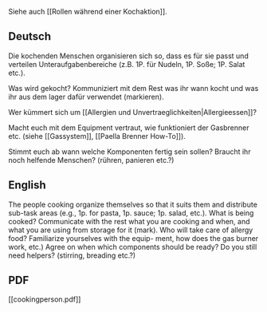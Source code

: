 Siehe auch [[Rollen während einer Kochaktion]].
## Deutsch
Die kochenden Menschen organisieren sich so, dass es für sie passt und verteilen Unteraufgabenbereiche (z.B. 1P. für Nudeln, 1P. Soße; 1P. Salat etc.). 

Was wird gekocht? Kommuniziert mit dem Rest was ihr wann kocht und was ihr aus dem lager dafür verwendet (markieren). 

Wer kümmert sich um [[Allergien und Unvertraeglichkeiten|Allergieessen]]?

Macht euch mit dem Equipment vertraut, wie funktioniert der Gasbrenner etc. (siehe [[Gassystem]], [[Paella Brenner How-To]]).

Stimmt euch ab wann welche Komponenten fertig sein sollen? Braucht ihr noch helfende Menschen? (rühren, panieren etc.?)

## English
The people cooking organize themselves so that it suits them and distribute sub-task areas (e.g., 1p. for pasta, 1p. sauce; 1p. salad, etc.). What is being cooked? Communicate with the rest what you are cooking and when, and what you are using from storage for it (mark). Who will take care of allergy food? Familiarize yourselves with the equip- ment, how does the gas burner work, etc.) Agree on when which components should be ready? Do you still need helpers? (stirring, breading etc.?)

## PDF
[[cookingperson.pdf]]
